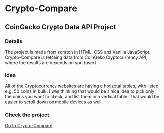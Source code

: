 # Crypto-Compare
## CoinGecko Crypto Data API Project
### Details
The project is made from scratch in HTML, CSS and Vanilla JavaScript.  Crypto-Compare is fetching data from CoinGeko Cryptocurrency API, where the results are depends on you (user)
### Idea
 All of the Cryptocurrency websites are having a horizotal tables, with listed e.g. 50 coins in bulk.  I was thinking that would be a nice idea to pick only the coins you want to check, and list them in a vertical table.  That would be easier to scroll down on mobile devices as well.  
### Check the project
[Go to Crypto-Compare](https://konradszymanski.github.io/Crypto-Compare/)

